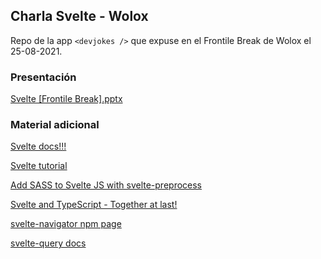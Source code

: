 ## Charla Svelte - Wolox

Repo de la app `<devjokes />` que expuse en el Frontile Break de Wolox el 25-08-2021.

### Presentación

[Svelte [Frontile Break].pptx](https://github.com/hernan-clich/svelte-demo/files/7050252/Svelte.Frontile.Break.pptx)

### Material adicional

[Svelte docs!!!](https://svelte.dev/)

[Svelte tutorial](https://svelte.dev/tutorial/basics)

[Add SASS to Svelte JS with svelte-preprocess](https://linguinecode.com/post/add-sass-svelte-js)

[Svelte and TypeScript - Together at last!](https://blog.scottlogic.com/2020/07/24/svelte-ts.html)

[svelte-navigator npm page](https://www.npmjs.com/package/svelte-navigator)

[svelte-query docs](https://sveltequery.vercel.app/)
